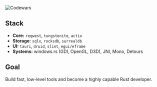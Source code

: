 ![Codewars](https://github.r2v.ch/codewars?user=SanseLGUH)
## Stack

- **Core:** `reqwest`, `tungstenite`, `actix`
- **Storage:** `sqlx`, `rocksdb`, `surrealdb`
- **UI:** `tauri`, `druid`, `slint`, `egui/eframe`
- **Systems:** windows.rs (GDI, OpenGL, D3D), JNI, Mono, Detours

## Goal

Build fast, low-level tools and become a highly capable Rust developer.
